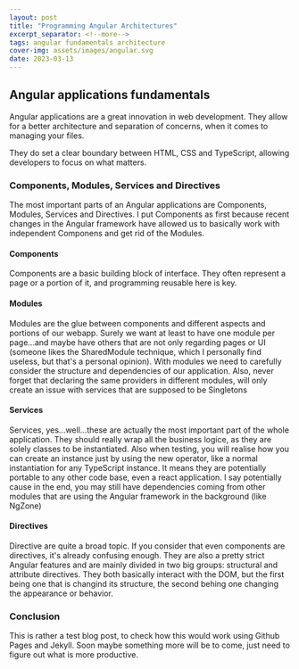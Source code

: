 ```yaml
---
layout: post
title: "Programming Angular Architectures"
excerpt_separator: <!--more-->
tags: angular fundamentals architecture
cover-img: assets/images/angular.svg
date: 2023-03-13
---
```


## Angular applications fundamentals

Angular applications are a great innovation in web development. They allow for a better architecture and separation of concerns, when it comes to managing your files.
<!--more-->

They do set a clear boundary between HTML, CSS and TypeScript, allowing developers to focus on what matters.


### Components, Modules, Services and Directives

The most important parts of an Angular applications are Components, Modules, Services and Directives. I put Components as first because recent changes in the Angular framework have allowed us to basically work with independent Componens and get rid of the Modules.

#### Components

Components are a basic building block of interface. They often represent a page or a portion of it, and programming reusable here is key.

#### Modules

Modules are the glue between components and different aspects and portions of our webapp. Surely we want at least to have one module per page...and maybe have others that are not only regarding pages or UI (someone likes the SharedModule technique, which I personally find useless, but that's a personal opinion).
With modules we need to carefully consider the structure and dependencies of our application. Also, never forget that declaring the same providers in different modules, will only create an issue with services that are supposed to be Singletons

#### Services

Services, yes...well...these are actually the most important part of the whole application. They should really wrap all the business logice, as they are solely classes to be instantiated.
Also when testing, you will realise how you can create an instance just by using the new operator, like a normal instantiation for any TypeScript instance.
It means they are potentially portable to any other code base, even a react application. I say potentially cause in the end, you may still have dependencies coming from other modules that are using the Angular framework in the background (like NgZone)

#### Directives

Directive are quite a broad topic. If you consider that even components are directives, it's already confusing enough. They are also a pretty strict Angular features and are mainly divided in two big groups: structural and attribute directives. They both basically interact with the DOM, but the first being one that is changind its structure, the second behing one changing the appearance or behavior.

### Conclusion

This is rather a test blog post, to check how this would work using Github Pages and Jekyll. Soon maybe something more will be to come, just need to figure out what is more productive.
